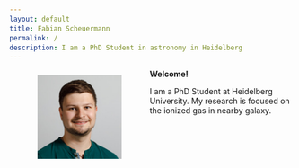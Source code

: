 ```yaml
---
layout: default
title: Fabian Scheuermann
permalink: / 
description: I am a PhD Student in astronomy in Heidelberg
---
```


<head>
<title>fschmnn</title>		
</head>

<div>

<p><img  class="img-circle avatar" alt="Fabian Scheuermann" src="assets/img/photo.jpg" style="float:left;width:150px;margin:10px 50px">

<b>Welcome!</b><br>

I am a PhD Student at Heidelberg University. My research is focused on the ionized gas in nearby galaxy.

</p>

</div>